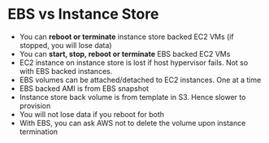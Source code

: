# EBS vs Instance Store

* You can **reboot or terminate** instance store backed EC2 VMs \(if stopped, you will lose data\)
* You can **start, stop, reboot or terminate** EBS backed EC2 VMs
* EC2 instance on instance store is lost if host hypervisor fails. Not so with EBS backed instances.
* EBS volumes can be attached/detached to EC2 instances. One at a time
* EBS backed AMI is from EBS snapshot
* Instance store back volume is from template in S3. Hence slower to provision
* You will not lose data if you reboot for both
* With EBS, you can ask AWS not to delete the volume upon instance termination



